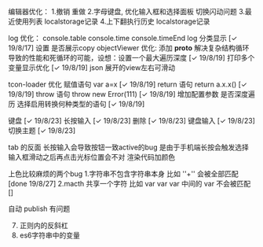 编辑器优化：
    1.撤销 重做
    2.字母键盘, 优化输入框和选择面板 切换闪动问题
    3.最近使用列表 localstorage记录
    4.上下翻执行历史 localstorage记录

log 优化：
    console.table
    console.time
    console.timeEnd
    log 分类显示 [✓ 19/8/17]
    设置 是否展示copy
    objectViewer 优化:
        添加 __proto__
        解决复杂结构循环导致的性能和死循环的可能，设想：设置一个最大遍历深度 [✓ 19/8/19]
        打印多个变量显示优化 [✓ 19/8/19]
    json 展开的view左右可滑动

tcon-loader 优化
    赋值语句 var a=x [✓ 19/8/19]
    return 语句 return a.x.x() [✓ 19/8/19]
    throw 语句 throw new Error(111) [✓ 19/8/19]
    增加配置参数 是否深度遍历 选择启用转换何种类型的语句 [✓ 19/8/19]


键盘 [✓ 19/8/23]
长按输入 [✓ 19/8/23]
删除 [✓ 19/8/23]
键盘输入 [✓ 19/8/23]
切换主题 [✓ 19/8/23]

tab 的反面
长按输入会导致按钮一致active的bug 是由于手机端长按会触发选择
输入框滑动之后再点击光标位置会不对
渲染代码加颜色

上色比较麻烦的两个bug
1.字符串不包含字符串本身 比如 ''+'' 会被全部匹配 [done 19/8/27]
2.macth 共享一个字符 比如 var var var 中间的 var 不会被匹配 []


自动 publish 有问题

7. 正则内的反斜杠
8. es6字符串中的变量